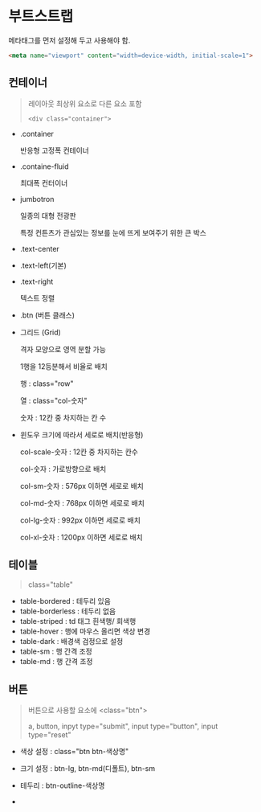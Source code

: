 # 부트스트랩

메타태그를 먼저 설정해 두고 사용해야 함.

```html
<meta name="viewport" content="width=device-width, initial-scale=1">
```



## 컨테이너

> 레이아웃 최상위 요소로 다른 요소 포함
>
> `<div class="container">`

- .container

  반응형 고정폭 컨테이너

- .containe-fluid

  최대폭 컨터이너

* jumbotron

  일종의 대형 전광판

  특정 컨튼츠가 관심있는 정보를 눈에 뜨게 보여주기 위한 큰 박스



- .text-center

- .text-left(기본)

- .text-right

  텍스트 정렬



- .btn (버튼 클래스)



- 그리드 (Grid)

  격자 모양으로 영역 분할 가능

  1행을 12등분해서 비율로 배치

  행 : class="row"

  열 : class="col-숫자"

  숫자 : 12칸 중 차지하는 칸 수

  

- 윈도우 크기에 따라서 세로로 배치(반응형)

  col-scale-숫자 : 12칸 중 차지하는 칸수

  col-숫자 : 가로방향으로 배치

  col-sm-숫자 : 576px 이하면 세로로 배치

  col-md-숫자 : 768px 이하면 세로로 배치

  col-lg-숫자 : 992px 이하면 세로로 배치

  col-xl-숫자 : 1200px 이하면 세로로 배치

## 테이블

> class="table"

- table-bordered : 테두리 있음
- table-borderless : 테두리 없음
- table-striped : td 태그 흰색행/ 회색행
- table-hover : 행에 마우스 올리면 색상 변경
- table-dark : 배경색 검정으로 설정
- table-sm : 행 간격 조정
- table-md : 행 간격 조정



## 버튼

> 버튼으로 사용할 요소에 <class="btn">
>
> a, button, inpyt type="submit", input type="button", input type="reset"

- 색상 설정 : class="btn btn-색상명"
- 크기 설정 : btn-lg, btn-md(디폴트), btn-sm

- 테두리 :  btn-outline-색상명



- 